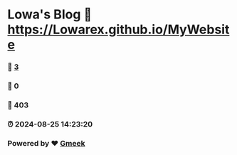 # Lowa's Blog :link: https://Lowarex.github.io/MyWebsite 
### :page_facing_up: [3](https://Lowarex.github.io/MyWebsite/tag.html) 
### :speech_balloon: 0 
### :hibiscus: 403 
### :alarm_clock: 2024-08-25 14:23:20 
### Powered by :heart: [Gmeek](https://github.com/Meekdai/Gmeek)
